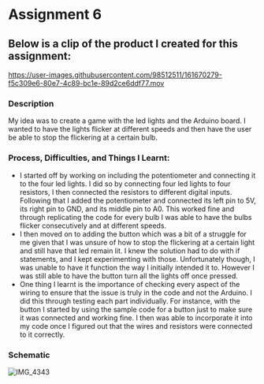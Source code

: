 # Assignment 6

## Below is a clip of the product I created for this assignment:



https://user-images.githubusercontent.com/98512511/161670279-f5c309e6-80e7-4c89-bc1e-89d2ce6ddf77.mov




### Description
My idea was to create a game with the led lights and the Arduino board. I wanted to have the lights flicker at different speeds and then have the user be able to stop the flickering at a certain bulb. 

### Process, Difficulties, and Things I Learnt:
- I started off by working on including the potentiometer and connecting it to the four led lights.  I did so by connecting four led lights to four resistors, I then connected the resistors to different digital inputs. Following that I added the potentiometer and connected its left pin to 5V, its right pin to GND, and its middle pin to A0. This worked fine and through replicating the code for every bulb I was able to have the bulbs flicker consecutively and at different speeds. 
- I then moved on to adding the button which was a bit of a struggle for me given that I was unsure of how to stop the flickering at a certain light and still have that led remain lit. I knew the solution had to do with if statements, and I kept experimenting with those. Unfortunately though, I was unable to have it function the way I initially intended it to. However I was still able to have the button turn all the lights off once pressed. 
- One thing I learnt is the importance of checking every aspect of the wiring to ensure that the issue is truly in the code and not the Arduino. I did this through testing each part individually. For instance, with the button I started by using the sample code for a button just to make sure it was connected and working fine. I then was able to incorporate it into my code once I figured out that the wires and resistors were connected to it correctly. 

### Schematic

![IMG_4343](https://user-images.githubusercontent.com/98512511/161670452-77bc22a0-a7ba-41c3-a70a-2e72cfa66945.jpg)
